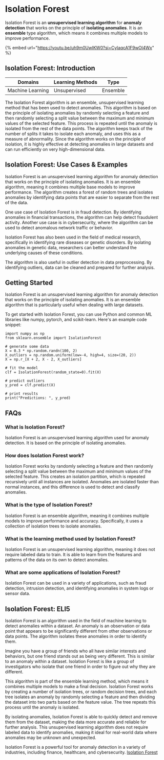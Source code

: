 # Isolation Forest

Isolation Forest is an **unsupervised learning algorithm** for **anomaly detection** that works on the principle of **isolating anomalies**. It is an **ensemble** type algorithm, which means it combines multiple models to improve performance.

{% embed url="https://youtu.be/uh9m0UwIKW0?si=CyIaqcA1F9wOl4Wx" %}

## Isolation Forest: Introduction

| Domains          | Learning Methods | Type     |
| ---------------- | ---------------- | -------- |
| Machine Learning | Unsupervised     | Ensemble |

The Isolation Forest algorithm is an ensemble, unsupervised learning method that has been used to detect anomalies. This algorithm is based on the principle of isolating anomalies by randomly selecting a feature and then randomly selecting a split value between the maximum and minimum values of the selected feature. This process is repeated until the anomaly is isolated from the rest of the data points. The algorithm keeps track of the number of splits it takes to isolate each anomaly, and uses this as a measure of abnormality. Since the algorithm works on the principle of isolation, it is highly effective at detecting anomalies in large datasets and can run efficiently on very high-dimensional data.

## Isolation Forest: Use Cases & Examples

Isolation Forest is an unsupervised learning algorithm for anomaly detection that works on the principle of isolating anomalies. It is an ensemble algorithm, meaning it combines multiple base models to improve performance. The algorithm creates a forest of random trees and isolates anomalies by identifying data points that are easier to separate from the rest of the data.

One use case of Isolation Forest is in fraud detection. By identifying anomalies in financial transactions, the algorithm can help detect fraudulent activity. Another use case is in cybersecurity, where the algorithm can be used to detect anomalous network traffic or behavior.

Isolation Forest has also been used in the field of medical research, specifically in identifying rare diseases or genetic disorders. By isolating anomalies in genetic data, researchers can better understand the underlying causes of these conditions.

The algorithm is also useful in outlier detection in data preprocessing. By identifying outliers, data can be cleaned and prepared for further analysis.

## Getting Started

Isolation Forest is an unsupervised learning algorithm for anomaly detection that works on the principle of isolating anomalies. It is an ensemble algorithm that is particularly useful when dealing with large datasets.

To get started with Isolation Forest, you can use Python and common ML libraries like numpy, pytorch, and scikit-learn. Here's an example code snippet:

```
import numpy as np
from sklearn.ensemble import IsolationForest

# generate some data
X = 0.3 * np.random.randn(100, 2)
X_outliers = np.random.uniform(low=-4, high=4, size=(20, 2))
X = np.r_[X + 2, X - 2, X_outliers]

# fit the model
clf = IsolationForest(random_state=0).fit(X)

# predict outliers
y_pred = clf.predict(X)

# print results
print("Predictions: ", y_pred)

```

## FAQs

### What is Isolation Forest?

Isolation Forest is an unsupervised learning algorithm used for anomaly detection. It is based on the principle of isolating anomalies.

### How does Isolation Forest work?

Isolation Forest works by randomly selecting a feature and then randomly selecting a split value between the maximum and minimum values of the selected feature. This creates an isolation partition, which is repeated recursively until all instances are isolated. Anomalies are isolated faster than normal instances, and this difference is used to detect and classify anomalies.

### What is the type of Isolation Forest?

Isolation Forest is an ensemble algorithm, meaning it combines multiple models to improve performance and accuracy. Specifically, it uses a collection of isolation trees to isolate anomalies.

### What is the learning method used by Isolation Forest?

Isolation Forest is an unsupervised learning algorithm, meaning it does not require labeled data to train. It is able to learn from the features and patterns of the data on its own to detect anomalies.

### What are some applications of Isolation Forest?

Isolation Forest can be used in a variety of applications, such as fraud detection, intrusion detection, and identifying anomalies in system logs or sensor data.

## Isolation Forest: ELI5

Isolation Forest is an algorithm used in the field of machine learning to detect anomalies within a dataset. An anomaly is an observation or data point that appears to be significantly different from other observations or data points. The algorithm isolates these anomalies in order to identify them.

Imagine you have a group of friends who all have similar interests and behaviors, but one friend stands out as being very different. This is similar to an anomaly within a dataset. Isolation Forest is like a group of investigators who isolate that one friend in order to figure out why they are different.

This algorithm is part of the ensemble learning method, which means it combines multiple models to make a final decision. Isolation Forest works by creating a number of isolation trees, or random decision trees, and each tree isolates an anomaly by randomly selecting a feature and then dividing the dataset into two parts based on the feature value. The tree repeats this process until the anomaly is isolated.

By isolating anomalies, Isolation Forest is able to quickly detect and remove them from the dataset, making the data more accurate and reliable for further analysis. This unsupervised learning algorithm does not require labeled data to identify anomalies, making it ideal for real-world data where anomalies may be unknown and unexpected.

Isolation Forest is a powerful tool for anomaly detection in a variety of industries, including finance, healthcare, and cybersecurity. [Isolation Forest](https://serp.ai/isolation-forest/)
